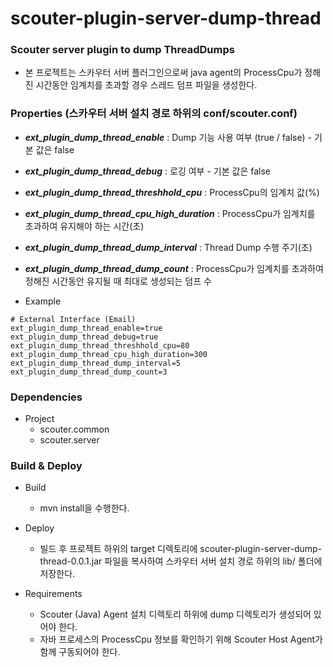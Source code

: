# scouter-plugin-server-dump-thread
### Scouter server plugin to dump ThreadDumps

- 본 프로젝트는 스카우터 서버 플러그인으로써 java agent의 ProcessCpu가 정해진 시간동안 임계치를 초과할 경우 스레드 덤프 파일을 생성한다.

### Properties (스카우터 서버 설치 경로 하위의 conf/scouter.conf)
* **_ext\_plugin\_dump\_thread\_enable_** : Dump 기능 사용 여부 (true / false) - 기본 값은 false
* **_ext\_plugin\_dump\_thread\_debug_** : 로깅 여부 - 기본 값은 false
* **_ext\_plugin\_dump\_thread\_threshhold\_cpu_** : ProcessCpu의 임계치 값(%)
* **_ext\_plugin\_dump\_thread\_cpu\_high\_duration_** : ProcessCpu가 임계치를 초과하여 유지해야 하는 시간(초)
* **_ext\_plugin\_dump\_thread\_dump\_interval_** : Thread Dump 수행 주기(초)
* **_ext\_plugin\_dump\_thread\_dump\_count_** : ProcessCpu가 임계치를 초과하여 정해진 시간동안 유지될 때 최대로 생성되는 덤프 수

* Example
```
# External Interface (Email)
ext_plugin_dump_thread_enable=true
ext_plugin_dump_thread_debug=true
ext_plugin_dump_thread_threshhold_cpu=80
ext_plugin_dump_thread_cpu_high_duration=300
ext_plugin_dump_thread_dump_interval=5
ext_plugin_dump_thread_dump_count=3
```

### Dependencies
* Project
    - scouter.common
    - scouter.server
    
### Build & Deploy
* Build
    - mvn install을 수행한다.
    
* Deploy
    - 빌드 후 프로젝트 하위의 target 디렉토리에 scouter-plugin-server-dump-thread-0.0.1.jar 파일을 복사하여 스카우터 서버 설치 경로 하위의 lib/ 폴더에 저장한다.
    
* Requirements
    - Scouter (Java) Agent 설치 디렉토리 하위에 dump 디렉토리가 생성되어 있어야 한다.
    - 자바 프로세스의 ProcessCpu 정보를 확인하기 위해 Scouter Host Agent가 함께 구동되어야 한다.